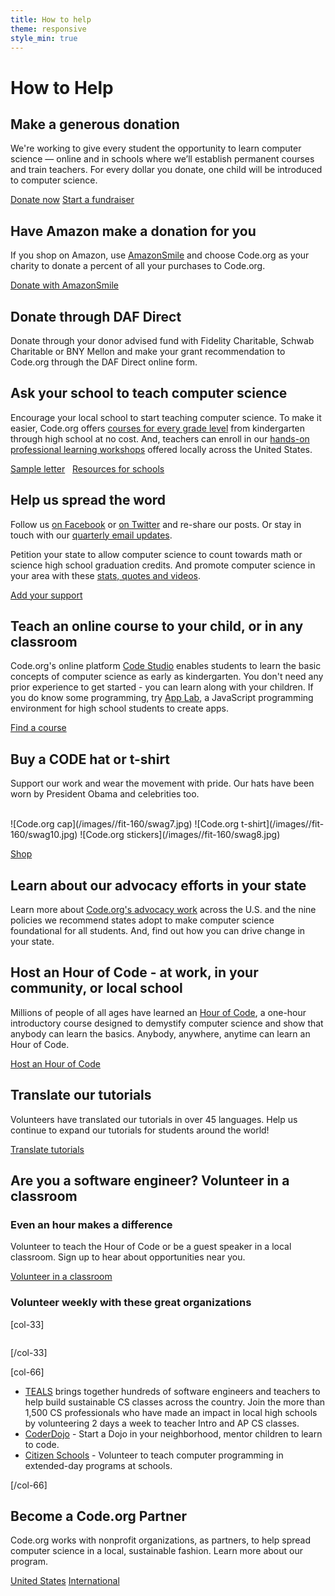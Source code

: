 ```yaml
---
title: How to help
theme: responsive
style_min: true
---
```


<style>
  #dafdirectdiv form img {
    width: 175px;
    display: unset !important;
  }

  #dafdirectdiv .whatThis a{
    width: unset;
  }

  #dafdirectdiv .dafdirectDropdown {
    width: 100%;
  }

  #dafdirectdiv div.dafdirectButtonContain a img{
    width: 75px !important;
    margin: 7px -10px;
  }
</style>

# How to Help

## Make a generous donation
We're working to give every student the opportunity to learn computer science — online and in schools where we’ll establish permanent courses and train teachers. For every dollar you donate, one child will be introduced to computer science.

<a class="link-button" href="https://donate.code.org/give/172233/#!/donation/checkout">Donate now</a> <a class="link-button" href="https://donate.code.org/campaign/computer-science-education/c142257">Start a fundraiser</a>



## Have Amazon make a donation for you
If you shop on Amazon, use [AmazonSmile](/donate/amazonsmile) and choose Code.org as your charity to donate a percent of all your purchases to Code.org.

<a class="link-button" href="/donate/amazonsmile">Donate with AmazonSmile</a>


## Donate through DAF Direct
Donate through your donor advised fund with Fidelity Charitable, Schwab Charitable or BNY Mellon and make your grant recommendation to Code.org through the DAF Direct online form.

<script type = "text/javascript">_dafdirect_settings="460858543_2011_4c0f3ec3-bb31-485f-9544-25528b79d56a"</script><script type = "text/javascript" src = "https://www.dafdirect.org/ddirect/dafdirect4.js"></script>


## Ask your school to teach computer science
Encourage your local school to start teaching computer science. To make it easier, Code.org offers [courses for every grade level](https://studio.code.org/courses?view=teacher) from kindergarten through high school at no cost. And, teachers can enroll in our [hands-on professional learning workshops](/educate/professional-learning) offered locally across the United States.

<a class="link-button" href="/promote/letter">Sample letter</a>&nbsp;&nbsp; <a class="link-button" href="/yourschool">Resources for schools</a>

## Help us spread the word
Follow us [on Facebook](http://facebook.com/Code.org) or [on Twitter](http://twitter.com/codeorg) and re-share our posts.  Or stay in touch with our [quarterly email updates](http://go.pardot.com/l/153401/2018-01-12/k555vp).

Petition your state to allow computer science to count towards math or science high school graduation credits. And promote computer science in your area with these [stats, quotes and videos](/promote).

<a class="link-button" href="/promote">Add your support</a>

## Teach an online course to your child, or in any classroom
Code.org's online platform [Code Studio](https://studio.code.org/courses?view=teacher) enables students to learn the basic concepts of computer science as early as kindergarten. You don't need any prior experience to get started - you can learn along with your children. If you do know some programming, try [App Lab](/educate/applab), a JavaScript programming environment for high school students to create apps.

<a class="link-button" href="https://studio.code.org/courses?view=teacher">Find a course</a>

## Buy a CODE hat or t-shirt
Support our work and wear the movement with pride. Our hats have been worn by President Obama and celebrities too.

<br/>
![Code.org cap](/images//fit-160/swag7.jpg)
![Code.org t-shirt](/images//fit-160/swag10.jpg)
![Code.org stickers](/images//fit-160/swag8.jpg)

<a class="link-button" href="/shop">Shop</a>

## Learn about our advocacy efforts in your state
Learn more about [Code.org's advocacy work](https://advocacy.code.org) across the U.S. and the nine policies we recommend states adopt to make computer science foundational for all students. And, find out how you can drive change in your state.

## Host an Hour of Code - at work, in your community, or local school
Millions of people of all ages have learned an [Hour of Code](https://hourofcode.com), a one-hour introductory course designed to demystify computer science and show that anybody can learn the basics. Anybody, anywhere, anytime can learn an Hour of Code.

<a class="link-button" href="https://hourofcode.com/how-to">Host an Hour of Code</a>

## Translate our tutorials
Volunteers have translated our tutorials in over 45 languages. Help us continue to expand our tutorials for students around the world!

<a class="link-button" href="/translate">Translate tutorials</a>

## Are you a software engineer? Volunteer in a classroom
### Even an hour makes a difference
Volunteer to teach the Hour of Code or be a guest speaker in a local classroom. Sign up to hear about opportunities near you.

<a class="link-button" href="/volunteer">Volunteer in a classroom</a>

### Volunteer weekly with these great organizations
[col-33]

<img src="/images/fit-300/teals/quincy.jpg" style="border-radius: 5px; margin-left: 0px;" alt="">

[/col-33]

[col-66]

- [TEALS](https://www.tealsk12.org/) brings together hundreds of software engineers and teachers to help build sustainable CS classes across the country. Join the more than 1,500 CS professionals who have made an impact in local high schools by volunteering 2 days a week to teacher Intro and AP CS classes.
- [CoderDojo](http://www.coderdojo.com) - Start a Dojo in your neighborhood, mentor children to learn to code.
- [Citizen Schools](https://www.citizenschools.org/volunteer) - Volunteer to teach computer programming in extended-day programs at schools.

[/col-66]

<div style="clear: both;"></div>

## Become a Code.org Partner
Code.org works with nonprofit organizations, as partners, to help spread computer science in a local, sustainable fashion. Learn more about our program.

<a class="link-button" href="/educate/regional-partner">United States</a>
<a class="link-button" href="/international">International</a>
